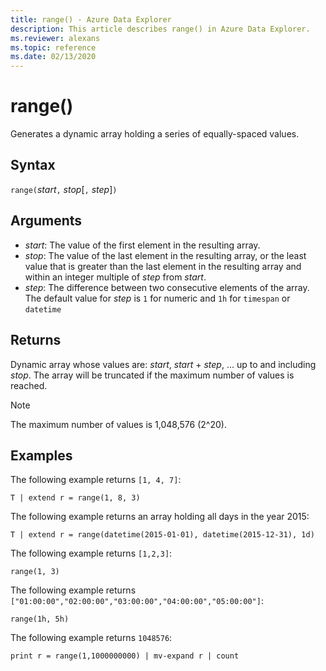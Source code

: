 ```yaml
---
title: range() - Azure Data Explorer
description: This article describes range() in Azure Data Explorer.
ms.reviewer: alexans
ms.topic: reference
ms.date: 02/13/2020
---
```

# range()

Generates a dynamic array holding a series of equally-spaced values.

## Syntax

`range(`*start*`,` *stop*[`,` *step*]`)` 

## Arguments

* *start*: The value of the first element in the resulting array. 
* *stop*: The value of the last element in the resulting array,
or the least value that is greater than the last element in the resulting
array and within an integer multiple of *step* from *start*.
* *step*: The difference between two consecutive elements of
the array. 
The default value for *step* is `1` for numeric and `1h` for `timespan` or `datetime`

## Returns

Dynamic array whose values are: *start*, *start* + *step*, ... up to and including *stop*.  The array will be truncated if the maximum number of values is reached.  
> [!NOTE]
> The maximum number of values is 1,048,576 (2^20).

## Examples

The following example returns `[1, 4, 7]`:

```kusto
T | extend r = range(1, 8, 3)
```

The following example returns an array holding all days
in the year 2015:

```kusto
T | extend r = range(datetime(2015-01-01), datetime(2015-12-31), 1d)
```

The following example returns `[1,2,3]`:

```kusto
range(1, 3)
```

The following example returns `["01:00:00","02:00:00","03:00:00","04:00:00","05:00:00"]`:

```kusto
range(1h, 5h)
```

The following example returns `1048576`:

```kusto
print r = range(1,1000000000) | mv-expand r | count
```

